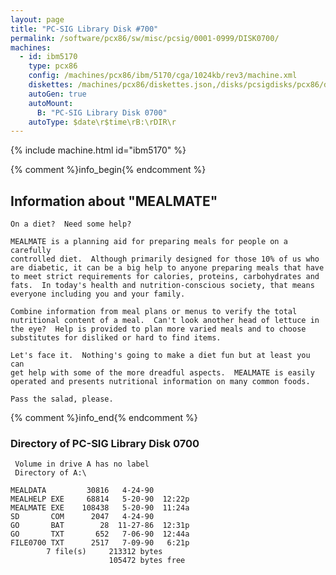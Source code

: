 ```yaml
---
layout: page
title: "PC-SIG Library Disk #700"
permalink: /software/pcx86/sw/misc/pcsig/0001-0999/DISK0700/
machines:
  - id: ibm5170
    type: pcx86
    config: /machines/pcx86/ibm/5170/cga/1024kb/rev3/machine.xml
    diskettes: /machines/pcx86/diskettes.json,/disks/pcsigdisks/pcx86/diskettes.json
    autoGen: true
    autoMount:
      B: "PC-SIG Library Disk 0700"
    autoType: $date\r$time\rB:\rDIR\r
---
```


{% include machine.html id="ibm5170" %}

{% comment %}info_begin{% endcomment %}

## Information about "MEALMATE"

    On a diet?  Need some help?
    
    MEALMATE is a planning aid for preparing meals for people on a carefully
    controlled diet.  Although primarily designed for those 10% of us who
    are diabetic, it can be a big help to anyone preparing meals that have
    to meet strict requirements for calories, proteins, carbohydrates and
    fats.  In today's health and nutrition-conscious society, that means
    everyone including you and your family.
    
    Combine information from meal plans or menus to verify the total
    nutritional content of a meal.  Can't look another head of lettuce in
    the eye?  Help is provided to plan more varied meals and to choose
    substitutes for disliked or hard to find items.
    
    Let's face it.  Nothing's going to make a diet fun but at least you can
    get help with some of the more dreadful aspects.  MEALMATE is easily
    operated and presents nutritional information on many common foods.
    
    Pass the salad, please.
{% comment %}info_end{% endcomment %}


### Directory of PC-SIG Library Disk 0700

     Volume in drive A has no label
     Directory of A:\

    MEALDATA         30816   4-24-90
    MEALHELP EXE     68814   5-20-90  12:22p
    MEALMATE EXE    108438   5-20-90  11:24a
    SD       COM      2047   4-24-90
    GO       BAT        28  11-27-86  12:31p
    GO       TXT       652   7-06-90  12:44a
    FILE0700 TXT      2517   7-09-90   6:21p
            7 file(s)     213312 bytes
                          105472 bytes free
